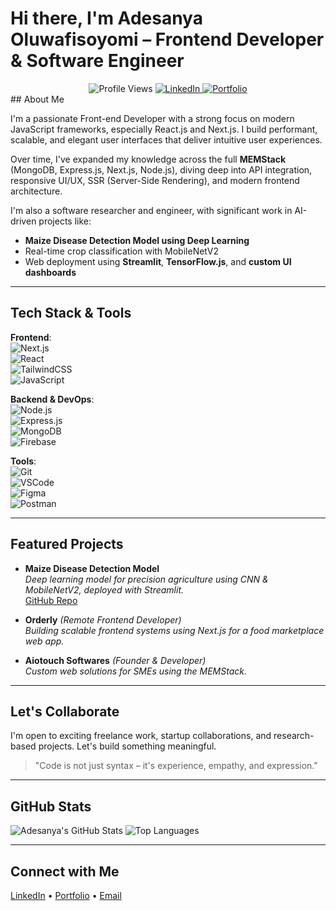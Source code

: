 # Hi there, I'm Adesanya Oluwafisoyomi – Frontend Developer & Software Engineer

<div align="center">
  <img src="https://komarev.com/ghpvc/?username=adesanyaoluwafisayomi&color=blue" alt="Profile Views" />
  <a href="https://www.linkedin.com/in/oluwafisayomi-adesanya-09452922b/">
    <img src="https://img.shields.io/badge/LinkedIn-Connect-blue?logo=linkedin&style=flat-square" alt="LinkedIn" />
  </a>
  <a href="https://my-potifolio-95cf0.web.app/">
    <img src="https://img.shields.io/badge/Portfolio-View-informational?logo=firefox-browser&style=flat-square" alt="Portfolio" />
  </a>
</div>
## About Me

I'm a passionate Front-end Developer with a strong focus on modern JavaScript frameworks, especially React.js and Next.js. I build performant, scalable, and elegant user interfaces that deliver intuitive user experiences.

Over time, I've expanded my knowledge across the full **MEMStack** (MongoDB, Express.js, Next.js, Node.js), diving deep into API integration, responsive UI/UX, SSR (Server-Side Rendering), and modern frontend architecture.

I'm also a software researcher and engineer, with significant work in AI-driven projects like:

- **Maize Disease Detection Model using Deep Learning**
- Real-time crop classification with MobileNetV2
- Web deployment using **Streamlit**, **TensorFlow.js**, and **custom UI dashboards**

---

## Tech Stack & Tools

**Frontend**:  
![Next.js](https://img.shields.io/badge/Next.js-000?logo=nextdotjs&logoColor=white)  
![React](https://img.shields.io/badge/React-20232A?logo=react&logoColor=61DAFB)  
![TailwindCSS](https://img.shields.io/badge/TailwindCSS-38B2AC?logo=tailwind-css&logoColor=white)  
![JavaScript](https://img.shields.io/badge/JavaScript-F7DF1E?logo=javascript&logoColor=black)

**Backend & DevOps**:  
![Node.js](https://img.shields.io/badge/Node.js-339933?logo=node.js&logoColor=white)  
![Express.js](https://img.shields.io/badge/Express.js-000?logo=express&logoColor=white)  
![MongoDB](https://img.shields.io/badge/MongoDB-4EA94B?logo=mongodb&logoColor=white)  
![Firebase](https://img.shields.io/badge/Firebase-ffca28?logo=firebase&logoColor=black)

**Tools**:  
![Git](https://img.shields.io/badge/Git-F05032?logo=git&logoColor=white)  
![VSCode](https://img.shields.io/badge/VSCode-007ACC?logo=visual-studio-code&logoColor=white)  
![Figma](https://img.shields.io/badge/Figma-F24E1E?logo=figma&logoColor=white)  
![Postman](https://img.shields.io/badge/Postman-FF6C37?logo=postman&logoColor=white)

---

## Featured Projects

- **Maize Disease Detection Model**  
  *Deep learning model for precision agriculture using CNN & MobileNetV2, deployed with Streamlit.*  
  [GitHub Repo](https://github.com/adesanya221)

- **Orderly** *(Remote Frontend Developer)*  
  *Building scalable frontend systems using Next.js for a food marketplace web app.*

- **Aiotouch Softwares** *(Founder & Developer)*  
  *Custom web solutions for SMEs using the MEMStack.*

---

## Let's Collaborate

I'm open to exciting freelance work, startup collaborations, and research-based projects. Let's build something meaningful.

> "Code is not just syntax – it's experience, empathy, and expression."

---

## GitHub Stats

![Adesanya's GitHub Stats](https://github-readme-stats.vercel.app/api?username=adesanyaoluwa&show_icons=true&theme=github_dark)
![Top Languages](https://github-readme-stats.vercel.app/api/top-langs/?username=adesanyaoluwa&layout=compact&theme=github_dark)

---

## Connect with Me

[LinkedIn](https://www.linkedin.com/in/oluwafisayomi-adesanya-09452922b/) • [Portfolio](https://my-potifolio-95cf0.web.app/) • [Email](mailto:adesanyafisayo112@gmail.com)
